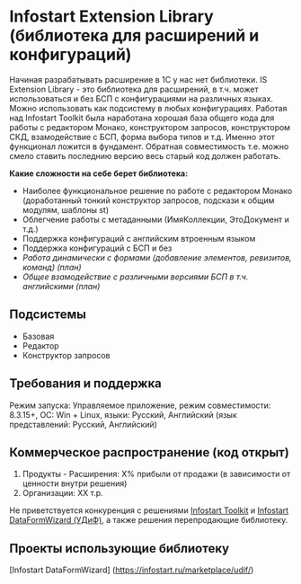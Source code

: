 # Infostart Extension Library (библиотека для расширений и конфигураций)
Начиная разрабатывать расширение в 1С у нас нет библиотеки. IS Extension Library - это библиотека для расширений, в т.ч. может использоваться
и без БСП с конфигурациями на различных языках. Можно использовать как подсистему в любых конфигурациях.
Работая над Infostart Toolkit была наработана хорошая база общего кода для работы с редактором Монако, конструктором запросов, конструктором СКД,
взамодействие с БСП, форма выбора типов и т.д. Именно этот функционал ложится в фундамент.
Обратная совместимость т.е. можно смело ставить последнию версию весь старый код должен работать.

**Какие сложности на себе берет библиотека:**
* Наиболее функциональное решение по работе с редактором Монако (доработанный тонкий конструктор запросов, подскази к общим модулям, шаблоны st)
* Облегчение работы с метаданными (ИмяКоллекции, ЭтоДокумент и т.д.)
* Поддержка конфигураций с английским втроенным языком
* Поддержка конфигураций с БСП и без
* _Работа динамически с формами (добавление элементов, ревизитов, команд) (план)_
* _Общее взамодействие с различными версиями БСП в т.ч. английскими (план)_

## Подсистемы
* Базовая
* Редактор
* Конструктор запросов

## Требования и поддержка
Режим запуска: Управляемое приложение, режим совместимости: 8.3.15+,
ОС: Win + Linux, языки: Русский, Английский (язык представлений: Русский, Английский)

## Коммерческое распространение (код открыт)
1. Продукты - Расширения: Х% прибыли от продажи (в зависимости от ценности внутри решения)
2. Организации: ХХ т.р.

Не приветствуется конкуренция с решениями [Infostart Toolkit](https://infostart.ru/marketplace/toolkit/)
и [Infostart DataFormWizard (УДиФ)](https://infostart.ru/marketplace/udif/), а также решения перепродающие библиотеку.

## Проекты использующие библиотеку
[Infostart DataFormWizard] (https://infostart.ru/marketplace/udif/)
